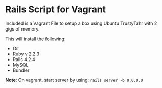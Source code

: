 Rails Script for Vagrant
========================

Included is a Vagrant File to setup a box using Ubuntu TrustyTahr with 2 gigs of memory.

This will install the following:
* Git
* Ruby v 2.2.3
* Rails 4.2.4
* MySQL
* Bundler

**Note**: On vagrant, start server by using: `rails server -b 0.0.0.0`

